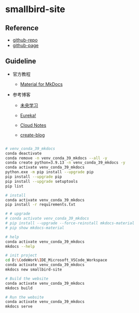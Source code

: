 # smallbird-site

## Reference

-   [github-repo](https://github.com/tishenme/smallbird-site)
-   [github-page](https://tishenme.github.io/smallbird-site)

## Guideline

-   官方教程

    -   [Material for MkDocs](https://squidfunk.github.io/mkdocs-material/getting-started/)

-   参考博客

    -   [未央学习](https://weyoung-learn.github.io/skills/mkdocs/)
    -   [Eureka!](http://www.cuishuaiwen.com:8000/zh/PROJECT/TECH-BLOG/mkdocs_and_material/)

    -   [Cloud Notes](https://notes.lzwang.ltd/Python/)
    -   [create-blog](https://github.com/mkdocs-material/create-blog/blob/main/mkdocs.yml)

```bash

# venv_conda_39_mkdocs
conda deactivate
conda remove -n venv_conda_39_mkdocs --all -y
conda create python=3.9.13 -n venv_conda_39_mkdocs -y
conda activate venv_conda_39_mkdocs
python.exe -m pip install --upgrade pip
pip install --upgrade pip
pip install --upgrade setuptools
pip list

# install
conda activate venv_conda_39_mkdocs
pip install -r requirements.txt

# # upgrade
# conda activate venv_conda_39_mkdocs
# pip install --upgrade --force-reinstall mkdocs-material
# pip show mkdocs-material

# help
conda activate venv_conda_39_mkdocs
mkdocs --help

# init project
cd D:\CodeWork\IDE_Microsoft_VSCode_Workspace
conda activate venv_conda_39_mkdocs
mkdocs new smallbird-site

# Build the website
conda activate venv_conda_39_mkdocs
mkdocs build

# Run the website
conda activate venv_conda_39_mkdocs
mkdocs serve

```
